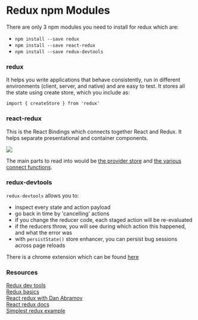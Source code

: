 # Redux npm Modules

There are only 3 npm modules you need to install for redux which are:

* `npm install --save redux`
* `npm install --save react-redux`
* `npm install --save redux-devtools`


### redux
It helps you write applications that behave consistently, run in different environments (client, server, and native) and are easy to test. It stores all the state using create store, which you include as:

`import { createStore } from 'redux'`

### react-redux

This is the React Bindings which connects together React and Redux. It helps separate presentational and container components.

![](https://files.gitter.im/MyPitit/QGVq/Usage_with_React___Redux.png)

The main parts to read into would be [the provider store](https://github.com/reactjs/react-redux/blob/master/docs/api.md#provider-store) and [the various connect functions](https://github.com/reactjs/react-redux/blob/master/docs/api.md#connectmapstatetoprops-mapdispatchtoprops-mergeprops-options).

### redux-devtools
`redux-devtools` allows you to:

* inspect every state and action payload
* go back in time by 'cancelling' actions
* if you change the reducer code, each staged action will be re-evaluated
* if the reducers throw, you will see during which action this happened, and what the error was
* with `persistState()` store enhancer, you can persist bug sessions across page reloads

There is a chrome extension which can be found [here](https://chrome.google.com/webstore/detail/redux-devtools/lmhkpmbekcpmknklioeibfkpmmfibljd?hl=en)

### Resources
[Redux dev tools](https://github.com/gaearon/redux-devtools)  
[Redux basics](http://redux.js.org/docs/basics/UsageWithReact.html)  
[React redux with Dan Abramov](https://www.youtube.com/watch?v=VJ38wSFbM3A)  
[React redux docs](https://github.com/reactjs/react-redux)  
[Simplest redux example](https://github.com/jackielii/simplest-redux-example)
